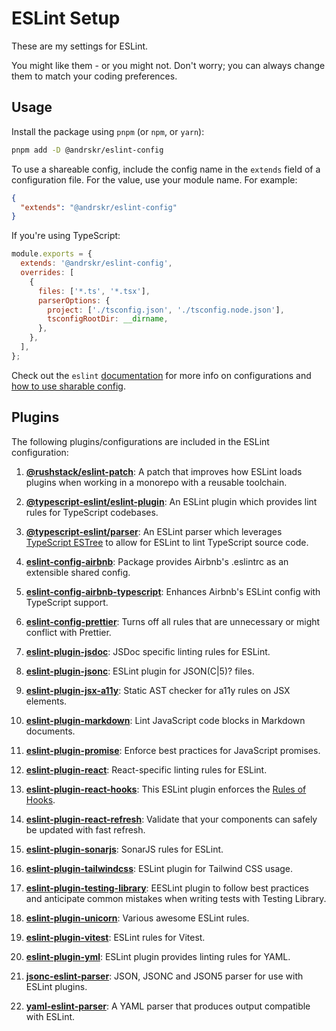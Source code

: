 # ESLint Setup

These are my settings for ESLint.

You might like them - or you might not. Don't worry; you can always change them to match your coding preferences.

## Usage

Install the package using `pnpm` (or `npm`, or `yarn`):

```sh
pnpm add -D @andrskr/eslint-config
```

To use a shareable config, include the config name in the `extends` field of a configuration file. For the value, use your module name. For example:

```json
{
  "extends": "@andrskr/eslint-config"
}
```

If you're using TypeScript:

```js
module.exports = {
  extends: '@andrskr/eslint-config',
  overrides: [
    {
      files: ['*.ts', '*.tsx'],
      parserOptions: {
        project: ['./tsconfig.json', './tsconfig.node.json'],
        tsconfigRootDir: __dirname,
      },
    },
  ],
};
```

Check out the `eslint` [documentation](https://eslint.org/docs/latest/use/configure/configuration-files) for more info on configurations and [how to use sharable config](https://eslint.org/docs/latest/extend/shareable-configs#using-a-shareable-config).

## Plugins

The following plugins/configurations are included in the ESLint configuration:

1. **[@rushstack/eslint-patch](https://www.npmjs.com/package/@rushstack/eslint-patch)**: A patch that improves how ESLint loads plugins when working in a monorepo with a reusable toolchain.

2. **[@typescript-eslint/eslint-plugin](https://github.com/typescript-eslint/typescript-eslint/tree/main/packages/eslint-plugin)**: An ESLint plugin which provides lint rules for TypeScript codebases.

3. **[@typescript-eslint/parser](https://github.com/typescript-eslint/typescript-eslint/tree/main/packages/parser)**: An ESLint parser which leverages [TypeScript ESTree](https://github.com/typescript-eslint/typescript-eslint/tree/main/packages/typescript-estree) to allow for ESLint to lint TypeScript source code.

4. **[eslint-config-airbnb](https://github.com/airbnb/javascript/tree/master/packages/eslint-config-airbnb)**: Package provides Airbnb's .eslintrc as an extensible shared config.

5. **[eslint-config-airbnb-typescript](https://github.com/iamturns/eslint-config-airbnb-typescript)**: Enhances Airbnb's ESLint config with TypeScript support.

6. **[eslint-config-prettier](https://github.com/prettier/eslint-config-prettier)**: Turns off all rules that are unnecessary or might conflict with Prettier.

7. **[eslint-plugin-jsdoc](https://github.com/gajus/eslint-plugin-jsdoc)**: JSDoc specific linting rules for ESLint.

8. **[eslint-plugin-jsonc](https://github.com/ota-meshi/eslint-plugin-jsonc)**: ESLint plugin for JSON(C|5)? files.

9. **[eslint-plugin-jsx-a11y](https://github.com/jsx-eslint/eslint-plugin-jsx-a11y)**: Static AST checker for a11y rules on JSX elements.

10. **[eslint-plugin-markdown](https://github.com/eslint/eslint-plugin-markdown)**: Lint JavaScript code blocks in Markdown documents.

11. **[eslint-plugin-promise](https://github.com/xjamundx/eslint-plugin-promise)**: Enforce best practices for JavaScript promises.

12. **[eslint-plugin-react](https://github.com/yannickcr/eslint-plugin-react)**: React-specific linting rules for ESLint.

13. **[eslint-plugin-react-hooks](https://github.com/facebook/react/tree/main/packages/eslint-plugin-react-hooks)**: This ESLint plugin enforces the [Rules of Hooks](https://reactjs.org/docs/hooks-rules.html).

14. **[eslint-plugin-react-refresh](https://github.com/ArnaudBarre/eslint-plugin-react-refresh)**: Validate that your components can safely be updated with fast refresh.

15. **[eslint-plugin-sonarjs](https://github.com/SonarSource/eslint-plugin-sonarjs)**: SonarJS rules for ESLint.

16. **[eslint-plugin-tailwindcss](https://github.com/francoismassart/eslint-plugin-tailwindcss)**: ESLint plugin for Tailwind CSS usage.

17. **[eslint-plugin-testing-library](https://github.com/testing-library/eslint-plugin-testing-library)**: EESLint plugin to follow best practices and anticipate common mistakes when writing tests with Testing Library.

18. **[eslint-plugin-unicorn](https://github.com/sindresorhus/eslint-plugin-unicorn)**: Various awesome ESLint rules.

19. **[eslint-plugin-vitest](https://github.com/veritem/eslint-plugin-vitest)**: ESLint rules for Vitest.

20. **[eslint-plugin-yml](https://github.com/ota-meshi/eslint-plugin-yml)**: ESLint plugin provides linting rules for YAML.

21. **[jsonc-eslint-parser](https://github.com/ota-meshi/jsonc-eslint-parser)**: JSON, JSONC and JSON5 parser for use with ESLint plugins.

22. **[yaml-eslint-parser](https://github.com/ota-meshi/yaml-eslint-parser)**: A YAML parser that produces output compatible with ESLint.
